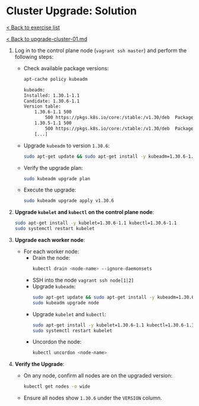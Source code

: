 # Cluster Upgrade: Solution

[< Back to exercise list](../README.md)

[< Back to upgrade-cluster-01.md](./upgrade-cluster-01.md)

1. Log in to the control plane node (`vagrant ssh master`) and perform the
   following steps:
   - Check available package versions:
     ```bash
     apt-cache policy kubeadm

     kubeadm:
     Installed: 1.30.1-1.1
     Candidate: 1.30.6-1.1
     Version table:
         1.30.6-1.1 500
             500 https://pkgs.k8s.io/core:/stable:/v1.30/deb  Packages
         1.30.5-1.1 500
             500 https://pkgs.k8s.io/core:/stable:/v1.30/deb  Packages
         [...]
     ```
   - Upgrade `kubeadm` to version `1.30.6`:
     ```bash
     sudo apt-get update && sudo apt-get install -y kubeadm=1.30.6-1.1
     ```
   - Verify the upgrade plan:
     ```bash
     sudo kubeadm upgrade plan
     ```
   - Execute the upgrade:
     ```bash
     sudo kubeadm upgrade apply v1.30.6
     ```

2. **Upgrade `kubelet` and `kubectl` on the control plane node**:
   ```bash
   sudo apt-get install -y kubelet=1.30.6-1.1 kubectl=1.30.6-1.1
   sudo systemctl restart kubelet
   ```

3. **Upgrade each worker node**:
   - For each worker node:
     - Drain the node:
       ```bash
       kubectl drain <node-name> --ignore-daemonsets
       ```
     - SSH into the node `vagrant ssh node[1|2]`
     - Upgrade `kubeadm`:
       ```bash
       sudo apt-get update && sudo apt-get install -y kubeadm=1.30.6-1.1
       sudo kubeadm upgrade node
       ```
     - Upgrade `kubelet` and `kubectl`:
       ```bash
       sudo apt-get install -y kubelet=1.30.6-1.1 kubectl=1.30.6-1.1
       sudo systemctl restart kubelet
       ```
     - Uncordon the node:
       ```bash
       kubectl uncordon <node-name>
       ```

4. **Verify the Upgrade**:
   - On any node, confirm all nodes are on the upgraded version:
     ```bash
     kubectl get nodes -o wide
     ```
   - Ensure all nodes show `1.30.6` under the `VERSION` column.
